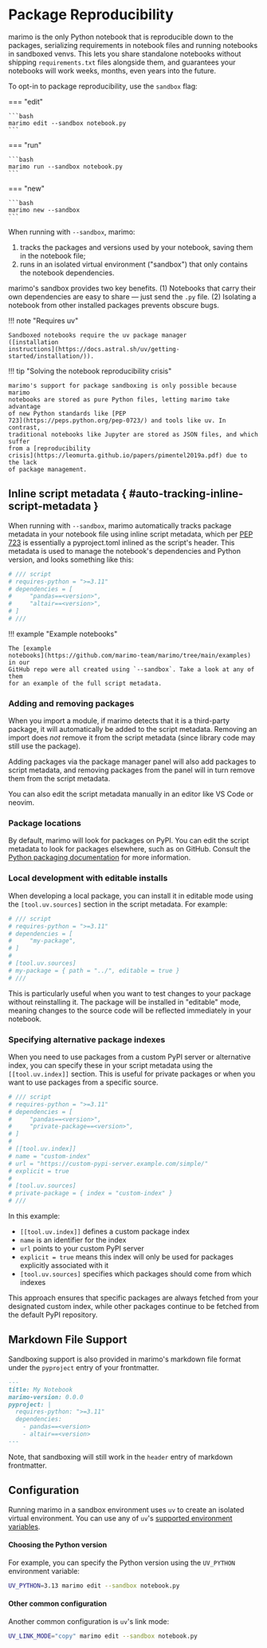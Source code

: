 # Package Reproducibility

marimo is the only Python notebook that is reproducible down to the packages,
serializing requirements in notebook files and running notebooks in
sandboxed venvs. This lets you share standalone notebooks without shipping
`requirements.txt` files alongside them, and guarantees your notebooks will
work weeks, months, even years into the future.

To opt-in to package reproducibility, use the `sandbox` flag:

=== "edit"

    ```bash
    marimo edit --sandbox notebook.py
    ```

=== "run"

    ```bash
    marimo run --sandbox notebook.py
    ```

=== "new"

    ```bash
    marimo new --sandbox
    ```

When running with `--sandbox`, marimo:

1. tracks the packages and versions used by your notebook, saving
   them in the notebook file;
2. runs in an isolated virtual environment ("sandbox") that only
   contains the notebook dependencies.

marimo's sandbox provides two key benefits. (1) Notebooks that carry their own
dependencies are easy to share — just send the `.py` file. (2) Isolating a
notebook from other installed packages prevents obscure bugs.

!!! note "Requires uv"

    Sandboxed notebooks require the uv package manager
    ([installation
    instructions](https://docs.astral.sh/uv/getting-started/installation/)).

!!! tip "Solving the notebook reproducibility crisis"

    marimo's support for package sandboxing is only possible because marimo
    notebooks are stored as pure Python files, letting marimo take advantage
    of new Python standards like [PEP
    723](https://peps.python.org/pep-0723/) and tools like uv. In contrast,
    traditional notebooks like Jupyter are stored as JSON files, and which suffer
    from a [reproducibility
    crisis](https://leomurta.github.io/papers/pimentel2019a.pdf) due to the lack
    of package management.

## Inline script metadata { #auto-tracking-inline-script-metadata }

When running with `--sandbox`, marimo automatically tracks package metadata in
your notebook file using inline script metadata, which per [PEP
723](https://peps.python.org/pep-0723/) is essentially a pyproject.toml inlined
as the script's header. This metadata is used to manage the
notebook's dependencies and Python version, and looks something like this:

```python
# /// script
# requires-python = ">=3.11"
# dependencies = [
#     "pandas==<version>",
#     "altair==<version>",
# ]
# ///
```

!!! example "Example notebooks"

    The [example
    notebooks](https://github.com/marimo-team/marimo/tree/main/examples) in our
    GitHub repo were all created using `--sandbox`. Take a look at any of them
    for an example of the full script metadata.

### Adding and removing packages

When you import a module, if marimo detects that it is a third-party
package, it will automatically be added to the script metadata. Removing
an import does _not_ remove it from the script metadata (since library
code may still use the package).

Adding packages via the package manager panel will also add packages to script
metadata, and removing packages from the panel will in turn remove them from
the script metadata.

You can also edit the script metadata manually in an editor like VS Code or
neovim.

### Package locations

By default, marimo will look for packages on PyPI. You can edit the script
metadata to look for packages elsewhere, such as on GitHub. Consult the [Python
packaging
documentation](https://packaging.python.org/en/latest/specifications/dependency-specifiers/#examples)
for more information.

### Local development with editable installs

When developing a local package, you can install it in editable mode using the `[tool.uv.sources]` section in the script metadata. For example:

```python
# /// script
# requires-python = ">=3.11"
# dependencies = [
#     "my-package",
# ]
#
# [tool.uv.sources]
# my-package = { path = "../", editable = true }
# ///
```

This is particularly useful when you want to test changes to your package without reinstalling it. The package will be installed in "editable" mode, meaning changes to the source code will be reflected immediately in your notebook.

### Specifying alternative package indexes

When you need to use packages from a custom PyPI server or alternative index, you can specify these in your script metadata using the `[[tool.uv.index]]` section. This is useful for private packages or when you want to use packages from a specific source.

```python
# /// script
# requires-python = ">=3.11"
# dependencies = [
#     "pandas==<version>",
#     "private-package==<version>",
# ]
#
# [[tool.uv.index]]
# name = "custom-index"
# url = "https://custom-pypi-server.example.com/simple/"
# explicit = true
#
# [tool.uv.sources]
# private-package = { index = "custom-index" }
# ///
```

In this example:

- `[[tool.uv.index]]` defines a custom package index
- `name` is an identifier for the index
- `url` points to your custom PyPI server
- `explicit = true` means this index will only be used for packages explicitly associated with it
- `[tool.uv.sources]` specifies which packages should come from which indexes

This approach ensures that specific packages are always fetched from your designated custom index, while other packages continue to be fetched from the default PyPI repository.

## Markdown File Support

Sandboxing support is also provided in marimo's markdown file format under the
`pyproject` entry of your frontmatter.

```markdown
---
title: My Notebook
marimo-version: 0.0.0
pyproject: |
  requires-python: ">=3.11"
  dependencies:
    - pandas==<version>
    - altair==<version>
---
```

Note, that sandboxing will still work in the `header` entry of markdown
frontmatter.

## Configuration

Running marimo in a sandbox environment uses `uv` to create an isolated virtual
environment. You can use any of `uv`'s [supported environment
variables](https://docs.astral.sh/uv/configuration/environment/).

#### Choosing the Python version

For example, you can specify the Python version using the `UV_PYTHON` environment variable:

```bash
UV_PYTHON=3.13 marimo edit --sandbox notebook.py
```

#### Other common configuration

Another common configuration is `uv`'s link mode:

```bash
UV_LINK_MODE="copy" marimo edit --sandbox notebook.py
```
